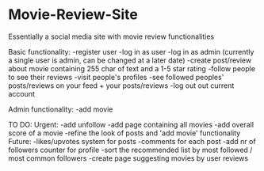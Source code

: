 # Movie-Review-Site
Essentially a social media site with movie review functionalities

Basic functionality:
-register user
-log in as user
-log in as admin (currently a single user is admin, can be changed at a later date)
-create post/review about movie containing 255 char of text and a 1-5 star rating
-follow people to see their reviews
-visit people's profiles
-see followed peoples' posts/reviews on your feed + your posts/reviews
-log out out current account

Admin functionality:
-add movie

TO DO:
  Urgent:
  -add unfollow
  -add page containing all movies
  -add overall score of a movie
  -refine the look of posts and 'add movie' functionality
 Future:
  -likes/upvotes system for posts
  -comments for each post
  -add nr of followers counter for profile
  -sort the recommended list by most followed / most common followers
  -create page suggesting movies by user reviews
